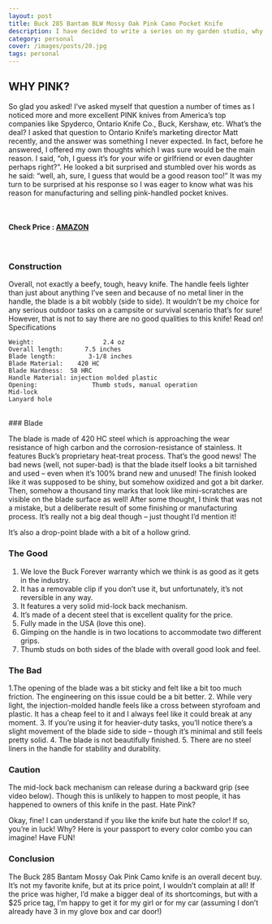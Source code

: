 ```yaml
---
layout: post
title: Buck 285 Bantam BLW Mossy Oak Pink Camo Pocket Knife
description: I have decided to write a series on my garden studio, why I decided to build it, the gear I selected and how I use it. Here is a quick overview of my plans for this series
category: personal
cover: /images/posts/20.jpg
tags: personal
---
```

## WHY PINK?
So glad you asked!  I’ve asked myself that question a number of times as I noticed more and more excellent PINK knives from America’s top companies like Spyderco, Ontario Knife Co., Buck, Kershaw, etc.  What’s the deal?  I asked that question to Ontario Knife’s marketing director Matt recently, and the answer was something I never expected.  In fact, before he answered, I offered my own thoughts which I was sure would be the main reason.  I said, “oh, I guess it’s for your wife or girlfriend or even daughter perhaps right?”.  He looked a bit surprised and stumbled over his words as he said:  “well, ah, sure, I guess that would be a good reason too!”   It was my turn to be surprised at his response so I was eager to know what was his reason for manufacturing and selling pink-handled pocket knives.

<br>

#### Check Price : <span style="text-align: center;"><a href="https://www.amazon.com/Knee-Brace-Hinged-Open-Patella/dp/B001M0A4J4?imprToken=lFcarFcP8vgtc9JVmVVQfQ&slotNum=3&SubscriptionId=AKIAJFQC6LY6SIMGJTXA&tag=ha-best-braces-patellofemoral-pain-syndrome-20&linkCode=xm2&camp=2025&creative=165953&creativeASIN=B001M0A4J4" target="_blank" class='c-btn'>AMAZON</a></span> 

<br>

### Construction

Overall, not exactly a beefy, tough, heavy knife.  The handle feels lighter than just about anything I’ve seen and because of no metal liner in the handle, the blade is a bit wobbly (side to side).  It wouldn’t be my choice for any serious outdoor tasks on a campsite or survival scenario that’s for sure!  However, that is not to say there are no good qualities to this knife!  Read on!
Specifications

    Weight:                   2.4 oz
    Overall length:      7.5 inches
    Blade length:         3-1/8 inches
    Blade Material:    420 HC
    Blade Hardness:  58 HRC
    Handle Material: injection molded plastic
    Opening:               Thumb studs, manual operation
    Mid-lock
    Lanyard hole

<br>
### Blade

The blade is made of 420 HC steel which is approaching the wear resistance of high carbon and the corrosion-resistance of stainless.  It features Buck’s proprietary heat-treat process.  That’s the good news!  The bad news (well, not super-bad) is that the blade itself looks a bit tarnished and used – even when it’s 100% brand new and unused!  The finish looked like it was supposed to be shiny, but somehow oxidized and got a bit darker.  Then, somehow a thousand tiny marks that look like mini-scratches are visible on the blade surface as well!  After some thought, I think that was not a mistake, but a deliberate result of some finishing or manufacturing process.  It’s really not a big deal though – just thought I’d mention it!

It’s also a drop-point blade with a bit of a hollow grind.

### The Good
1. We love the Buck Forever warranty which we think is as good as it gets in the industry.
2. It has a removable clip if you don’t use it, but unfortunately, it’s not reversible in any way.
3. It features a very solid mid-lock back mechanism.
4. It’s made of a decent steel that is excellent quality for the price.
5. Fully made in the USA (love this one).
6. Gimping on the handle is in two locations to accommodate two different grips.
7. Thumb studs on both sides of the blade with overall good look and feel.

### The Bad
1.The opening of the blade was a bit sticky and felt like a bit too much friction.  The engineering on this issue could be a bit better.
2. While very light, the injection-molded handle feels like a cross between styrofoam and plastic.  It has a cheap feel to it and I always feel like it could break at any moment.
3. If you’re using it for heavier-duty tasks, you’ll notice there’s a slight movement of the blade side to side – though it’s minimal and still feels pretty solid.
4. The blade is not beautifully finished.
5. There are no steel liners in the handle for stability and durability.

### Caution

The mid-lock back mechanism can release during a backward grip (see video below).  Though this is unlikely to happen to most people, it has happened to owners of this knife in the past.
Hate Pink?

Okay, fine!  I can understand if you like the knife but hate the color!  If so, you’re in luck!  Why?  Here is your passport to every color combo you can imagine!  Have FUN!

### Conclusion

The Buck 285 Bantam Mossy Oak Pink Camo knife is an overall decent buy.  It’s not my favorite knife, but at its price point, I wouldn’t complain at all!  If the price was higher, I’d make a bigger deal of its shortcomings, but with a $25 price tag, I’m happy to get it for my girl or for my car (assuming I don’t already have 3 in my glove box and car door!)



